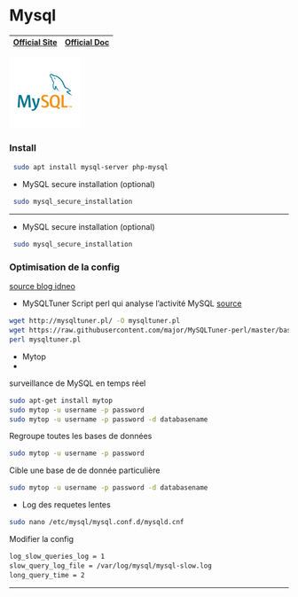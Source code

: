 # **Mysql**

| [Official Site ](https://www.mysql.com/fr/) | [Official Doc](https://dev.mysql.com/doc/) |
| :---: | :---: |

![](../logos/MySQL-v1-128x128.png)

### Install

```bash
 sudo apt install mysql-server php-mysql
```

+ MySQL secure installation (optional)
```bash
 sudo mysql_secure_installation
```
***

+ MySQL secure installation (optional)
```bash
 sudo mysql_secure_installation
```

### Optimisation de la config

[source blog idneo](http://blog.idneo.fr/configuration-optimisation-et-securisation-de-mysql/)

+ MySQLTuner
Script perl qui analyse l’activité MySQL
[source](https://github.com/major/MySQLTuner-perl)

```bash
wget http://mysqltuner.pl/ -O mysqltuner.pl
wget https://raw.githubusercontent.com/major/MySQLTuner-perl/master/basic_passwords.txt -O basic_passwords.txt
perl mysqltuner.pl
```

+ Mytop
+
surveillance de MySQL en temps réel
```bash
sudo apt-get install mytop
sudo mytop -u username -p password                 
sudo mytop -u username -p password -d databasename   
```
Regroupe toutes les bases de données
```bash
sudo mytop -u username -p password                 
```
Cible une base de de donnée particulière
```bash              
sudo mytop -u username -p password -d databasename   
```

+ Log des requetes lentes
```bash
sudo nano /etc/mysql/mysql.conf.d/mysqld.cnf
```

Modifier la config
```bash
log_slow_queries_log = 1
slow_query_log_file = /var/log/mysql/mysql-slow.log
long_query_time = 2
```

***
